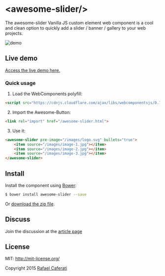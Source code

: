 &lt;awesome-slider/&gt;
=================

The awesome-slider Vanilla JS custom element web component is a cool and clean option to quickly add a slider / banner / gallery to your web projects.

![demo](http://i.imgur.com/KKN2hVG.gif)

## Live demo

[Access the live demo here.](https://caferati.me/demo/awesome-slider)

### Quick usage

1. Load the WebComponents polyfill:

```html
<script src="https://cdnjs.cloudflare.com/ajax/libs/webcomponentsjs/0.7.5/webcomponents.min.js"></script>
```

2. Import the Awesome-Button:

```html
<link rel="import" href="/awesome-slider.html">
```

3. Use it:

```html
<awesome-slider pre-image="/images/logo.svg" bullets="true">
	<item source="/images/image-1.jpg"></item>
	<item source="/images/image-2.jpg"></item>
	<item source="/images/image-3.jpg"></item>
</awesome-slider>
```

## Install

Install the component using [Bower](http://bower.io/):

```sh
$ bower install awesome-slider --save
```
Or [download the zip file](https://github.com/rcaferati/awesome-slider/archive/master.zip).

## Discuss

Join the discussion at the [article page](https://caferati.me/labs/awesome-slider)

License
-------
MIT: http://mit-license.org/

Copyright 2015 [Rafael Caferati](https://caferati.me)
